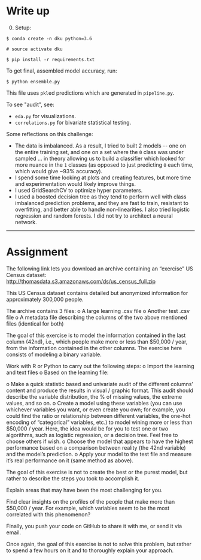 # Write up


0. Setup:

```
$ conda create -n dku python=3.6

# source activate dku

$ pip install -r requirements.txt
```

To get final, assembled model accuracy, run:

`$ python ensemble.py`

This file uses `pkl`ed predictions which are generated in `pipeline.py`.

To see "audit", see:

- `eda.py` for visualizations.
- `correlations.py` for bivariate statistical testing.

Some reflections on this challenge:

- The data is imbalanced. As a result, I tried to built 2 models -- one on the entire training set, and one on a set where the `0` class was under sampled ... in theory allowing us to build a classifier which looked for more nuance in the `1` classes (as opposed to just predicting `0` each time, which would give ~93% accuracy). 
- I spend some time looking at plots and creating features, but more time and experimentation would likely improve things.
- I used GridSearchCV to optimize hyper parameters.
- I used a boosted decision tree as they tend to perform well with class imbalanced prediction problems, and they are fast to train, resistant to overfitting, and better able to handle non-linearities. I also tried logistic regression and random forests. I did not try to architect a neural network. 

---------------

# Assignment

The following link lets you download an archive containing an “exercise” US Census dataset: http://thomasdata.s3.amazonaws.com/ds/us_census_full.zip

This US Census dataset contains detailed but anonymized information for approximately 300,000 people.

The archive contains 3 files: 
o A large learning .csv file
o Another test .csv file
o A metadata file describing the columns of the two above mentioned files (identical for both)

The goal of this exercise is to model the information contained in the last column (42nd), i.e., which people make more or less than $50,000 / year, from the information contained in the other columns. The exercise here consists of modeling a binary variable.

Work with R or Python to carry out the following steps:
o Import the learning and text files
o Based on the learning file:

o Make a quick statistic based and univariate audit of the different columns’ content and produce the results in visual / graphic format. This audit should describe the variable distribution, the % of missing values, the extreme values, and so on.
o Create a model using these variables (you can use whichever variables you want, or even create you own; for example, you could find the ratio or relationship between different variables, the one-hot encoding of “categorical” variables, etc.) to model wining more or less than $50,000 / year. Here, the idea would be for you to test one or two algorithms, such as logistic regression, or a decision tree. Feel free to choose others if wish.
o Choose the model that appears to have the highest performance based on a comparison between reality (the 42nd variable) and the model’s prediction. 
o Apply your model to the test file and measure it’s real performance on it (same method as above).

The goal of this exercise is not to create the best or the purest model, but rather to describe the steps you took to accomplish it.

Explain areas that may have been the most challenging for you.

Find clear insights on the profiles of the people that make more than $50,000 / year. For example, which variables seem to be the most correlated with this phenomenon?

Finally, you push your code on GitHub to share it with me, or send it via email.

Once again, the goal of this exercise is not to solve this problem, but rather to spend a few hours on it and to thoroughly explain your approach.